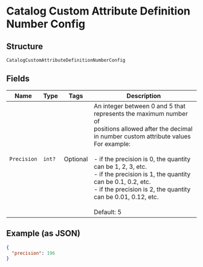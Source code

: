
# Catalog Custom Attribute Definition Number Config

## Structure

`CatalogCustomAttributeDefinitionNumberConfig`

## Fields

| Name | Type | Tags | Description |
|  --- | --- | --- | --- |
| `Precision` | `int?` | Optional | An integer between 0 and 5 that represents the maximum number of<br>positions allowed after the decimal in number custom attribute values<br>For example:<br><br>- if the precision is 0, the quantity can be 1, 2, 3, etc.<br>- if the precision is 1, the quantity can be 0.1, 0.2, etc.<br>- if the precision is 2, the quantity can be 0.01, 0.12, etc.<br><br>Default: 5 |

## Example (as JSON)

```json
{
  "precision": 196
}
```

